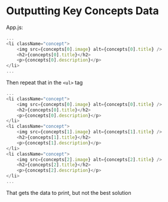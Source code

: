 # Outputting Key Concepts Data

App.js:

```js
...
<li className="concept">
    <img src={concepts[0].image} alt={concepts[0].title} />
    <h2>{concepts[0].title}</h2>
    <p>{concepts[0].description}</p>
</li>
...
```

Then repeat that in the `<ul>` tag


```js
...
<li className="concept">
    <img src={concepts[0].image} alt={concepts[0].title} />
    <h2>{concepts[0].title}</h2>
    <p>{concepts[0].description}</p>
</li>
<li className="concept">
    <img src={concepts[1].image} alt={concepts[1].title} />
    <h2>{concepts[1].title}</h2>
    <p>{concepts[1].description}</p>
</li>
<li className="concept">
    <img src={concepts[2].image} alt={concepts[2].title} />
    <h2>{concepts[2].title}</h2>
    <p>{concepts[2].description}</p>
</li>
...
```

That gets the data to print, but not the best solution
